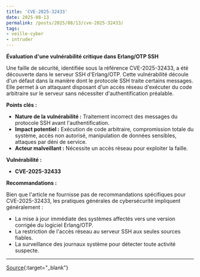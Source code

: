 ```yaml
---
title: 'CVE-2025-32433'
date: 2025-08-13
permalink: /posts/2025/08/13/cve-2025-32433/
tags:
- veille-cyber
- intruder
---
```

**Évaluation d'une vulnérabilité critique dans Erlang/OTP SSH**

Une faille de sécurité, identifiée sous la référence CVE-2025-32433, a été découverte dans le serveur SSH d'Erlang/OTP. Cette vulnérabilité découle d'un défaut dans la manière dont le protocole SSH traite certains messages. Elle permet à un attaquant disposant d'un accès réseau d'exécuter du code arbitraire sur le serveur sans nécessiter d'authentification préalable.

**Points clés :**

*   **Nature de la vulnérabilité :** Traitement incorrect des messages du protocole SSH avant l'authentification.
*   **Impact potentiel :** Exécution de code arbitraire, compromission totale du système, accès non autorisé, manipulation de données sensibles, attaques par déni de service.
*   **Acteur malveillant :** Nécessite un accès réseau pour exploiter la faille.

**Vulnérabilité :**

*   **CVE-2025-32433**

**Recommandations :**

Bien que l'article ne fournisse pas de recommandations spécifiques pour CVE-2025-32433, les pratiques générales de cybersécurité impliquent généralement :

*   La mise à jour immédiate des systèmes affectés vers une version corrigée du logiciel Erlang/OTP.
*   La restriction de l'accès réseau au serveur SSH aux seules sources fiables.
*   La surveillance des journaux système pour détecter toute activité suspecte.

---
[Source](https://cvemon.intruder.io/cves/CVE-2025-32433){:target="_blank"}

